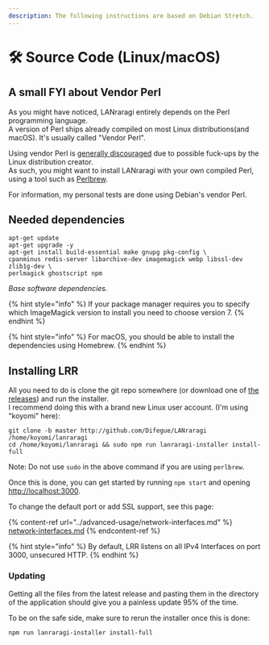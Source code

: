 ```yaml
---
description: The following instructions are based on Debian Stretch.
---
```


# 🛠 Source Code (Linux/macOS)

## A small FYI about Vendor Perl

As you might have noticed, LANraragi entirely depends on the Perl programming language.  
A version of Perl ships already compiled on most Linux distributions(and macOS). It's usually called "Vendor Perl".

Using vendor Perl is [generally discouraged](http://www.modernperlbooks.com/mt/2012/01/avoiding-the-vendor-perl-fad-diet.html) due to possible fuck-ups by the Linux distribution creator.  
As such, you might want to install LANraragi with your own compiled Perl, using a tool such as [Perlbrew](https://perlbrew.pl).

For information, my personal tests are done using Debian's vendor Perl.

## Needed dependencies

```
apt-get update
apt-get upgrade -y
apt-get install build-essential make gnupg pkg-config \
cpanminus redis-server libarchive-dev imagemagick webp libssl-dev zlib1g-dev \
perlmagick ghostscript npm
```

_Base software dependencies._

{% hint style="info" %}
If your package manager requires you to specify which ImageMagick version to install you need to choose version 7.
{% endhint %}

{% hint style="info" %}
For macOS, you should be able to install the dependencies using Homebrew.
{% endhint %}

## Installing LRR

All you need to do is clone the git repo somewhere (or download one of [the releases](https://github.com/Difegue/LANraragi/releases)) and run the installer.  
I recommend doing this with a brand new Linux user account. (I'm using "koyomi" here):

```
git clone -b master http://github.com/Difegue/LANraragi /home/koyomi/lanraragi
cd /home/koyomi/lanraragi && sudo npm run lanraragi-installer install-full
```

Note: Do not use `sudo` in the above command if you are using `perlbrew`.

Once this is done, you can get started by running `npm start` and opening [http://localhost:3000](http://localhost:3000).

To change the default port or add SSL support, see this page:

{% content-ref url="../advanced-usage/network-interfaces.md" %}
[network-interfaces.md](../advanced-usage/network-interfaces.md)
{% endcontent-ref %}

{% hint style="info" %}
By default, LRR listens on all IPv4 Interfaces on port 3000, unsecured HTTP.
{% endhint %}

### Updating

Getting all the files from the latest release and pasting them in the directory of the application should give you a painless update 95% of the time.

To be on the safe side, make sure to rerun the installer once this is done:

```bash
npm run lanraragi-installer install-full
```
